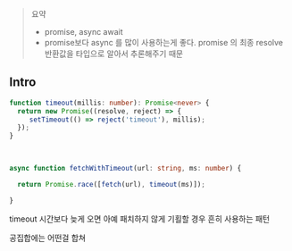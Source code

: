 > 요약
> -  promise, async await
> -  promise보다 async 를 많이 사용하는게 좋다. promise 의 최종 resolve 반환값을 타입으로 알아서 추론해주기 때문


## Intro
> 


```ts
function timeout(millis: number): Promise<never> {
  return new Promise((resolve, reject) => {
     setTimeout(() => reject('timeout'), millis);
  });
}

  

async function fetchWithTimeout(url: string, ms: number) {

  return Promise.race([fetch(url), timeout(ms)]);

}
```

timeout 시간보다 늦게 오면 아예 패치하지 않게 기횔할 경우 흔히 사용하는 패턴

공집합에는 어떤걸 합쳐